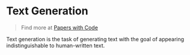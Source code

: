 # Text Generation

> Find more at [Papers with Code](https://paperswithcode.com/task/text-generation)

Text generation is the task of generating text with the goal of appearing indistinguishable to human-written text.

